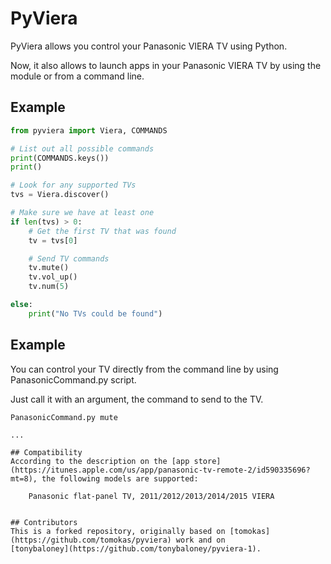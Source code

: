 # PyViera

PyViera allows you control your Panasonic VIERA TV using Python.

Now, it also allows to launch apps in your Panasonic VIERA TV by using the module or from a command line.

## Example

```python
from pyviera import Viera, COMMANDS

# List out all possible commands
print(COMMANDS.keys())
print()

# Look for any supported TVs
tvs = Viera.discover()

# Make sure we have at least one
if len(tvs) > 0:
    # Get the first TV that was found
    tv = tvs[0]

    # Send TV commands
    tv.mute()
    tv.vol_up()
    tv.num(5)

else:
    print("No TVs could be found")
```

## Example

You can control your TV directly from the command line by using PanasonicCommand.py script.

Just call it with an argument, the command to send to the TV.

```
PanasonicCommand.py mute

...

## Compatibility
According to the description on the [app store](https://itunes.apple.com/us/app/panasonic-tv-remote-2/id590335696?mt=8), the following models are supported:

    Panasonic flat-panel TV, 2011/2012/2013/2014/2015 VIERA


## Contributors
This is a forked repository, originally based on [tomokas](https://github.com/tomokas/pyviera) work and on
[tonybaloney](https://github.com/tonybaloney/pyviera-1).
